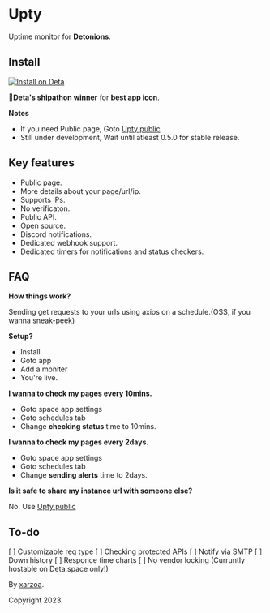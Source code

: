 # Upty

Uptime monitor for **Detonions**.

## Install

[![Install on Deta](https://deta.space/buttons/dark.svg 'Deta.space')](https://deta.space/discovery/@xarzoa/upty)

🍻**Deta's shipathon winner** for **best app icon**.

**Notes**

- If you need Public page, Goto [Upty public](https://deta.space/discovery/@xarzoa/status).
- Still under development, Wait until atleast 0.5.0 for stable release.

## Key features

- Public page.
- More details about your page/url/ip.
- Supports IPs.
- No verificaton.
- Public API.
- Open source.
- Discord notifications.
- Dedicated webhook support.
- Dedicated timers for notifications and status checkers.

## FAQ

**How things work?**

Sending get requests to your urls using axios on a schedule.(OSS, if you wanna sneak-peek)

**Setup?**

- Install 
- Goto app
- Add a moniter
- You're live.

**I wanna to check my pages every 10mins.**

- Goto space app settings
- Goto schedules tab
- Change **checking status** time to 10mins.

**I wanna to check my pages every 2days.**

- Goto space app settings
- Goto schedules tab
- Change **sending alerts** time to 2days.

**Is it safe to share my instance url with someone else?**

No. Use [Upty public](https://deta.space/discovery/@xarzoa/status)


## To-do

[ ] Customizable req type
[ ] Checking protected APIs
[ ] Notify via SMTP
[ ] Down history
[ ] Responce time charts
[ ] No vendor locking (Curruntly hostable on Deta.space only!)
 
By [xarzoa](https://xat.icu).

Copyright 2023.
